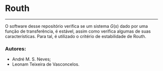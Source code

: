 # Routh
---
O software desse repositório verifica se um sistema $G(s)$ dado por uma função de transferência, é estável, assim como verifica algumas de suas características. Para tal, é utilizado o critério de estabilidade de Routh.

### Autores:

* André M. S. Neves;
* Leonam Teixeira de Vasconcelos.